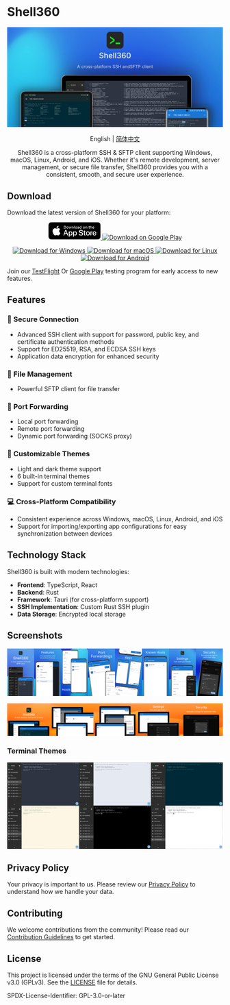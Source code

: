 # Shell360

![gallary](./resources/screenshots/gallary.jpg)

<p align="center">
  <span>English</span> | <a href="./README-zh_cn.md">简体中文</a>
</p>

<p align="center">
  Shell360 is a cross-platform SSH & SFTP client supporting Windows, macOS, Linux, Android, and iOS.
Whether it's remote development, server management, or secure file transfer, Shell360 provides you with a consistent, smooth, and secure user experience.
</p>

## Download

Download the latest version of Shell360 for your platform:

<p align="center">
  <a href="https://apps.apple.com/app/shell360/id6502880351">
    <img src="./resources/app-store.svg" width="123" alt="Download on the App Store" />
  </a>
  <a href="https://play.google.com/store/apps/details?id=com.nashaofu.shell360">
    <img src="./resources/GooglePlay.png" width="140" alt="Download on Google Play" />
  </a>
</p>
<p align="center">
  <a href="https://github.com/nashaofu/shell360/releases">
    <img
      src="https://img.shields.io/badge/Download%20for%20Windows-blue?style=for-the-badge"
      alt="Download for Windows"
    />
  </a>
  <a href="https://github.com/nashaofu/shell360/releases">
    <img src="https://img.shields.io/badge/Download%20for%20macOS-blue?style=for-the-badge" alt="Download for macOS" />
  </a>
  <a href="https://github.com/nashaofu/shell360/releases">
    <img src="https://img.shields.io/badge/Download%20for%20Linux-blue?style=for-the-badge" alt="Download for Linux" />
  </a>
  <a href="https://github.com/nashaofu/shell360/releases">
    <img
      src="https://img.shields.io/badge/Download%20for%20Android-blue?style=for-the-badge"
      alt="Download for Android"
    />
  </a>
</p>

Join our [TestFlight](https://testflight.apple.com/join/teqJZCRm) Or [Google Play](https://play.google.com/apps/testing/com.nashaofu.shell360) testing program for early access to new features.

## Features

### 🔐 Secure Connection

- Advanced SSH client with support for password, public key, and certificate authentication methods
- Support for ED25519, RSA, and ECDSA SSH keys
- Application data encryption for enhanced security

### 📁 File Management

- Powerful SFTP client for file transfer

### 🔄 Port Forwarding

- Local port forwarding
- Remote port forwarding
- Dynamic port forwarding (SOCKS proxy)

### 🎨 Customizable Themes

- Light and dark theme support
- 6 built-in terminal themes
- Support for custom terminal fonts

### 💻 Cross-Platform Compatibility

- Consistent experience across Windows, macOS, Linux, Android, and iOS
- Support for importing/exporting app configurations for easy synchronization between devices

## Technology Stack

Shell360 is built with modern technologies:

- **Frontend**: TypeScript, React
- **Backend**: Rust
- **Framework**: Tauri (for cross-platform support)
- **SSH Implementation**: Custom Rust SSH plugin
- **Data Storage**: Encrypted local storage

## Screenshots

![Mobile Gallery](./resources/screenshots/mobile-gallary.jpg)

![Pad Gallery](./resources/screenshots/pad-gallary.jpg)

### Terminal Themes

![Terminal Themes](./resources/screenshots/terminal-themes.jpg)

## Privacy Policy

Your privacy is important to us. Please review our [Privacy Policy](./docs/Privacy-Policy.md) to understand how we handle your data.

## Contributing

We welcome contributions from the community! Please read our [Contribution Guidelines](./docs/CONTRIBUTING.md) to get started.

## License

This project is licensed under the terms of the GNU General Public License v3.0 (GPLv3).
See the [LICENSE](./LICENSE) file for details.

SPDX-License-Identifier: GPL-3.0-or-later
